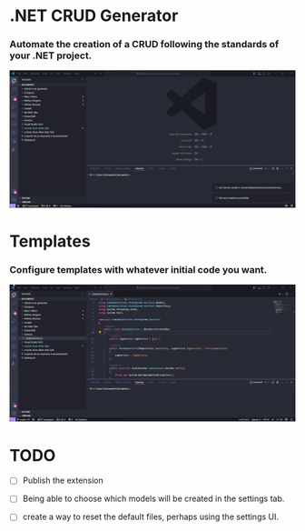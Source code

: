# .NET CRUD Generator
### Automate the creation of a CRUD following the standards of your .NET project.
![](./src/img/createService.gif)

# Templates
### Configure templates with whatever initial code you want.
![](./src/img/configureService.gif)

# TODO

- [ ] Publish the extension
- [ ] Being able to choose which models will be created in the settings tab.
- [ ] create a way to reset the default files, perhaps using the settings UI.

